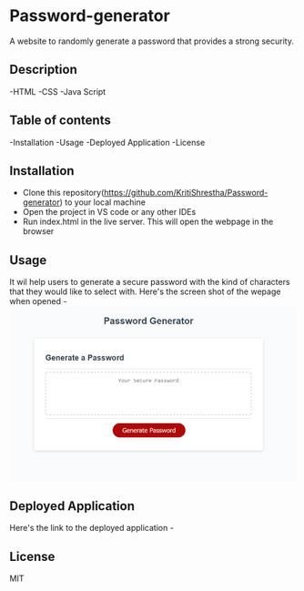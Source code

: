 # Password-generator
A website to randomly generate a password that provides a strong security.

## Description
-HTML
-CSS
-Java Script

## Table of contents
-Installation
-Usage
-Deployed Application
-License

## Installation
- Clone this repository(https://github.com/KritiShrestha/Password-generator) to your local machine 
- Open the project in VS code or any other IDEs
- Run index.html in the live server. This will open the webpage in the browser

## Usage
It wil help users to generate a secure password with the kind of characters that they would like to select with.
Here's the screen shot of the wepage when opened -
![Image is a screenshot of password generator](./assets/images/screenshot.PNG)

## Deployed Application
Here's the link to the deployed application - 

## License
MIT
